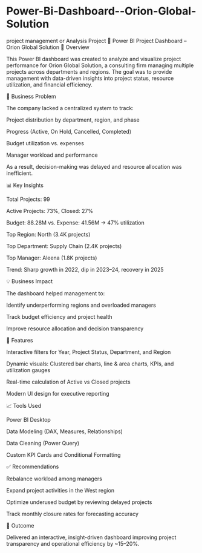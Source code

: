 # Power-Bi-Dashboard--Orion-Global-Solution
project management or Analysis Project
🧭 Power BI Project Dashboard – Orion Global Solution
📘 Overview

This Power BI dashboard was created to analyze and visualize project performance for Orion Global Solution, a consulting firm managing multiple projects across departments and regions.
The goal was to provide management with data-driven insights into project status, resource utilization, and financial efficiency.

🎯 Business Problem

The company lacked a centralized system to track:

Project distribution by department, region, and phase

Progress (Active, On Hold, Cancelled, Completed)

Budget utilization vs. expenses

Manager workload and performance

As a result, decision-making was delayed and resource allocation was inefficient.

📊 Key Insights

Total Projects: 99

Active Projects: 73%, Closed: 27%

Budget: 88.28M vs. Expense: 41.56M → 47% utilization

Top Region: North (3.4K projects)

Top Department: Supply Chain (2.4K projects)

Top Manager: Aleena (1.8K projects)

Trend: Sharp growth in 2022, dip in 2023–24, recovery in 2025

💡 Business Impact

The dashboard helped management to:

Identify underperforming regions and overloaded managers

Track budget efficiency and project health

Improve resource allocation and decision transparency

🧩 Features

Interactive filters for Year, Project Status, Department, and Region

Dynamic visuals: Clustered bar charts, line & area charts, KPIs, and utilization gauges

Real-time calculation of Active vs Closed projects

Modern UI design for executive reporting

📈 Tools Used

Power BI Desktop

Data Modeling (DAX, Measures, Relationships)

Data Cleaning (Power Query)

Custom KPI Cards and Conditional Formatting

✅ Recommendations

Rebalance workload among managers

Expand project activities in the West region

Optimize underused budget by reviewing delayed projects

Track monthly closure rates for forecasting accuracy


🚀 Outcome

Delivered an interactive, insight-driven dashboard improving project transparency and operational efficiency by ~15–20%.
